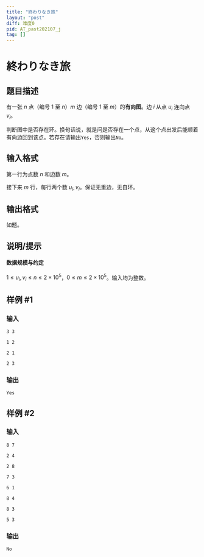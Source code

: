 ```yaml
---
title: "終わりなき旅"
layout: "post"
diff: 难度0
pid: AT_past202107_j
tag: []
---
```


# 終わりなき旅

## 题目描述

有一张 $n$ 点（编号 $1$ 至 $n$）$m$ 边（编号 $1$ 至 $m$）的**有向图**。边 $i$ 从点 $u_i$ 连向点 $v_i$。

判断图中是否存在环。换句话说，就是问是否存在一个点，从这个点出发后能顺着有向边回到该点。若存在请输出`Yes`，否则输出`No`。

## 输入格式

第一行为点数 $n$ 和边数 $m$。

接下来 $m$ 行，每行两个数 $u_i,v_i$。保证无重边，无自环。

## 输出格式

如题。

## 说明/提示

#### 数据规模与约定

$1 \le u_i,v_i \le n \le 2 \times 10^5$，$0 \le m \le 2 \times 10^5$。输入均为整数。

## 样例 #1

### 输入

```
3 3
1 2
2 1
2 3
```

### 输出

```
Yes
```

## 样例 #2

### 输入

```
8 7
2 4
2 8
7 3
6 1
8 4
8 3
5 3
```

### 输出

```
No
```

